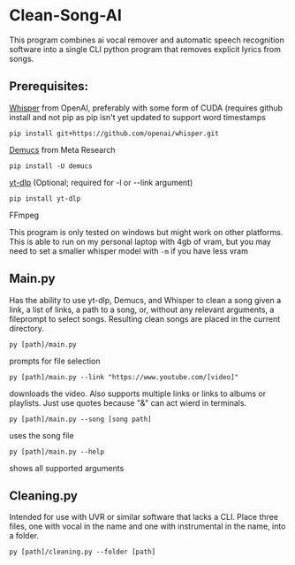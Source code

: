 # Clean-Song-AI
This program combines ai vocal remover and automatic speech recognition software into a single CLI python program that removes explicit lyrics from songs.
## Prerequisites:
[Whisper](https://github.com/openai/whisper) from OpenAI, preferably with some form of CUDA (requires github install and not pip as pip isn't yet updated to support word timestamps
```
pip install git+https://github.com/openai/whisper.git
```
[Demucs](https://github.com/facebookresearch/demucs) from Meta Research
```
pip install -U demucs
```
[yt-dlp](https://github.com/yt-dlp) (Optional; required for -l or --link argument)
```
pip install yt-dlp
```
FFmpeg

This program is only tested on windows but might work on other platforms. This is able to run on my personal laptop with 4gb of vram, but you may need to set a smaller whisper model with `-m` if you have less vram

## Main.py
Has the ability to use yt-dlp, Demucs, and Whisper to clean a song given a link, a list of links, a path to a song, or, without any relevant arguments, a fileprompt to select songs. Resulting clean songs are placed in the current directory.
```
py [path]/main.py
```
prompts for file selection
```
py [path]/main.py --link "https://www.youtube.com/[video]"
```
downloads the video. Also supports multiple links or links to albums or playlists. Just use quotes because "&" can act wierd in terminals.
```
py [path]/main.py --song [song path]
```
uses the song file
```
py [path]/main.py --help
```
shows all supported arguments

## Cleaning.py
Intended for use with UVR or similar software that lacks a CLI.
Place three files, one with vocal in the name and one with instrumental in the name, into a folder.
```
py [path]/cleaning.py --folder [path]
```
